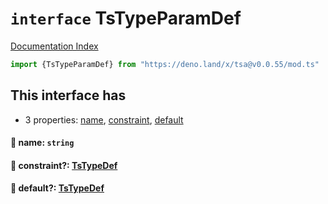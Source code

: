 # `interface` TsTypeParamDef

[Documentation Index](../README.md)

```ts
import {TsTypeParamDef} from "https://deno.land/x/tsa@v0.0.55/mod.ts"
```

## This interface has

- 3 properties:
[name](#-name-string),
[constraint](#-constraint-tstypedef),
[default](#-default-tstypedef)


#### 📄 name: `string`



#### 📄 constraint?: [TsTypeDef](../type.TsTypeDef/README.md)



#### 📄 default?: [TsTypeDef](../type.TsTypeDef/README.md)



